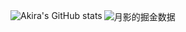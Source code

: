 <div><img src="https://github-readme-stats.vercel.app/api?username=akira-cn&show_icons=true&count_private=true&theme=vue-light" alt="Akira's GitHub stats" style="zoom:100%;" align="left"/>
</div>

<div><img src="https://4sdvg7tqbv.us.aircode.run/juejin?uid=712139263189303&t=123456" alt="月影的掘金数据" style="zoom:100%;" align="left"/>
</div>
